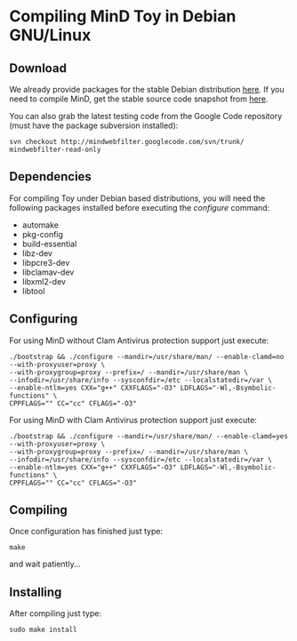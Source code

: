 # Compiling MinD Toy in Debian GNU/Linux #

## Download ##

We already provide packages for the stable Debian distribution [here](http://code.google.com/p/mindwebfilter/downloads/list). If you need to compile MinD, get the stable source code snapshot from [here](http://code.google.com/p/mindwebfilter/downloads/list).

You can also grab the latest testing code from the Google Code repository (must have the package subversion installed):

```
svn checkout http://mindwebfilter.googlecode.com/svn/trunk/ mindwebfilter-read-only
```


## Dependencies ##

For compiling Toy under Debian based distributions, you will need the following packages installed before executing the _configure_ command:
  * automake
  * pkg-config
  * build-essential
  * libz-dev
  * libpcre3-dev
  * libclamav-dev
  * libxml2-dev
  * libtool


## Configuring ##

For using MinD without Clam Antivirus protection support just execute:
```
./bootstrap && ./configure --mandir=/usr/share/man/ --enable-clamd=no --with-proxyuser=proxy \
--with-proxygroup=proxy --prefix=/ --mandir=/usr/share/man \
--infodir=/usr/share/info --sysconfdir=/etc --localstatedir=/var \
--enable-ntlm=yes CXX="g++" CXXFLAGS="-O3" LDFLAGS="-Wl,-Bsymbolic-functions" \
CPPFLAGS="" CC="cc" CFLAGS="-O3"
```

For using MinD with Clam Antivirus protection support just execute:
```
./bootstrap && ./configure --mandir=/usr/share/man/ --enable-clamd=yes --with-proxyuser=proxy \
--with-proxygroup=proxy --prefix=/ --mandir=/usr/share/man \
--infodir=/usr/share/info --sysconfdir=/etc --localstatedir=/var \
--enable-ntlm=yes CXX="g++" CXXFLAGS="-O3" LDFLAGS="-Wl,-Bsymbolic-functions" \
CPPFLAGS="" CC="cc" CFLAGS="-O3"
```


## Compiling ##
Once configuration has finished just type:
```
make
```
and wait patiently...


## Installing ##
After compiling just type:
```
sudo make install
```